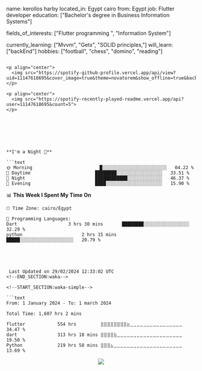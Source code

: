 

<!-- <p align="center">
<img alt="loficity" width="600px" src="https://github.com/HyunCafe/HyunCafe/raw/main/assests/loficity.gif"</img>
</p> -->



name: kerollos harby
located_in: Egypt cairo
from: Egypt
job: Flutter developer
education: ["Bachelor's degree in Business Information Systems"]

fields_of_interests: ["Flutter programming ", "Information System"]

currently_learning: ["Mvvm", "Getx", "SOLID principles,"]
will_learn: ["backEnd"]
hobbies: ["football", "chess", "domino", "reading"]
```

<p align="center">
  <img src="https://spotify-github-profile.vercel.app/api/view?uid=11147618695&cover_image=true&theme=novatorem&show_offline=true&background_color=121212&interchange=false&bar_color=53b14f&bar_color_cover=false">
</p>

<p align="center">
  <img src="https://spotify-recently-played-readme.vercel.app/api?user=11147618695&count=5">
</p>







**I'm a Night 🦉** 

```text
🌞 Morning                         █░░░░░░░░░░░░░░░░░░░░░░░░   04.22 % 
🌆 Daytime                        ████████░░░░░░░░░░░░░░░░░   33.51 % 
🌙 Night                          ████████████░░░░░░░░░░░░░   46.37 % 
🌃 Evening                        ████░░░░░░░░░░░░░░░░░░░░░   15.90 % 
```


📊 **This Week I Spent My Time On** 

```text
🕑︎ Time Zone: cairo/Egypt

💬 Programming Languages: 
Dart                   3 hrs 30 mins       ████████░░░░░░░░░░░░░░░░░   32.29 % 
python                      2 hrs 15 mins       █████░░░░░░░░░░░░░░░░░░░░   20.79 % 





 Last Updated on 29/02/2024 12:33:02 UTC
<!--END_SECTION:waka-->

<!--START_SECTION:waka-simple-->

```text
From: 1 January 2024 - To: 1 march 2024

Total Time: 1,607 hrs 2 mins

flutter            554 hrs         ⣿⣿⣿⣿⣿⣿⣿⣿⣶⣀⣀⣀⣀⣀⣀⣀⣀⣀⣀⣀⣀⣀⣀⣀⣀   34.47 %
dart               313 hrs 18 mins ⣿⣿⣿⣿⣷⣀⣀⣀⣀⣀⣀⣀⣀⣀⣀⣀⣀⣀⣀⣀⣀⣀⣀⣀⣀   19.50 %
Python             219 hrs 58 mins ⣿⣿⣿⣦⣀⣀⣀⣀⣀⣀⣀⣀⣀⣀⣀⣀⣀⣀⣀⣀⣀⣀⣀⣀⣀   13.69 %

```

<!--END_SECTION:waka-simple-->



<p align="center">
  <img src="https://capsule-render.vercel.app/api?type=waving&color=gradient&height=60&section=footer"/>
</p>
